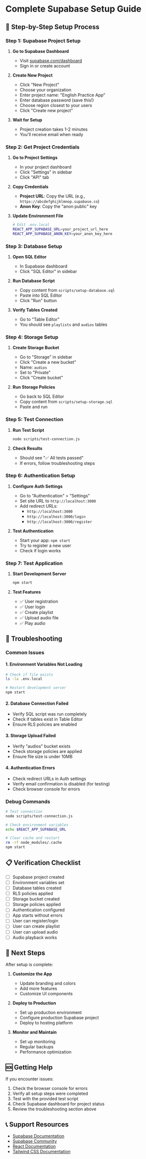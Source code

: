 # Complete Supabase Setup Guide

## 🚀 Step-by-Step Setup Process

### Step 1: Supabase Project Setup

1. **Go to Supabase Dashboard**
   - Visit [supabase.com/dashboard](https://supabase.com/dashboard)
   - Sign in or create account

2. **Create New Project**
   - Click "New Project"
   - Choose your organization
   - Enter project name: "English Practice App"
   - Enter database password (save this!)
   - Choose region closest to your users
   - Click "Create new project"

3. **Wait for Setup**
   - Project creation takes 1-2 minutes
   - You'll receive email when ready

### Step 2: Get Project Credentials

1. **Go to Project Settings**
   - In your project dashboard
   - Click "Settings" in sidebar
   - Click "API" tab

2. **Copy Credentials**
   - **Project URL**: Copy the URL (e.g., `https://abcdefghijklmnop.supabase.co`)
   - **Anon Key**: Copy the "anon public" key

3. **Update Environment File**
   ```bash
   # Edit .env.local
   REACT_APP_SUPABASE_URL=your_project_url_here
   REACT_APP_SUPABASE_ANON_KEY=your_anon_key_here
   ```

### Step 3: Database Setup

1. **Open SQL Editor**
   - In Supabase dashboard
   - Click "SQL Editor" in sidebar

2. **Run Database Script**
   - Copy content from `scripts/setup-database.sql`
   - Paste into SQL Editor
   - Click "Run" button

3. **Verify Tables Created**
   - Go to "Table Editor"
   - You should see `playlists` and `audios` tables

### Step 4: Storage Setup

1. **Create Storage Bucket**
   - Go to "Storage" in sidebar
   - Click "Create a new bucket"
   - Name: `audios`
   - Set to "Private"
   - Click "Create bucket"

2. **Run Storage Policies**
   - Go back to SQL Editor
   - Copy content from `scripts/setup-storage.sql`
   - Paste and run

### Step 5: Test Connection

1. **Run Test Script**
   ```bash
   node scripts/test-connection.js
   ```

2. **Check Results**
   - Should see "✅ All tests passed"
   - If errors, follow troubleshooting steps

### Step 6: Authentication Setup

1. **Configure Auth Settings**
   - Go to "Authentication" > "Settings"
   - Set site URL to `http://localhost:3000`
   - Add redirect URLs:
     - `http://localhost:3000`
     - `http://localhost:3000/login`
     - `http://localhost:3000/register`

2. **Test Authentication**
   - Start your app: `npm start`
   - Try to register a new user
   - Check if login works

### Step 7: Test Application

1. **Start Development Server**
   ```bash
   npm start
   ```

2. **Test Features**
   - ✅ User registration
   - ✅ User login
   - ✅ Create playlist
   - ✅ Upload audio file
   - ✅ Play audio

## 🔧 Troubleshooting

### Common Issues

#### 1. Environment Variables Not Loading
```bash
# Check if file exists
ls -la .env.local

# Restart development server
npm start
```

#### 2. Database Connection Failed
- Verify SQL script was run completely
- Check if tables exist in Table Editor
- Ensure RLS policies are enabled

#### 3. Storage Upload Failed
- Verify "audios" bucket exists
- Check storage policies are applied
- Ensure file size is under 10MB

#### 4. Authentication Errors
- Check redirect URLs in Auth settings
- Verify email confirmation is disabled (for testing)
- Check browser console for errors

### Debug Commands

```bash
# Test connection
node scripts/test-connection.js

# Check environment variables
echo $REACT_APP_SUPABASE_URL

# Clear cache and restart
rm -rf node_modules/.cache
npm start
```

## 📋 Verification Checklist

- [ ] Supabase project created
- [ ] Environment variables set
- [ ] Database tables created
- [ ] RLS policies applied
- [ ] Storage bucket created
- [ ] Storage policies applied
- [ ] Authentication configured
- [ ] App starts without errors
- [ ] User can register/login
- [ ] User can create playlist
- [ ] User can upload audio
- [ ] Audio playback works

## 🎯 Next Steps

After setup is complete:

1. **Customize the App**
   - Update branding and colors
   - Add more features
   - Customize UI components

2. **Deploy to Production**
   - Set up production environment
   - Configure production Supabase project
   - Deploy to hosting platform

3. **Monitor and Maintain**
   - Set up monitoring
   - Regular backups
   - Performance optimization

## 🆘 Getting Help

If you encounter issues:

1. Check the browser console for errors
2. Verify all setup steps were completed
3. Test with the provided test script
4. Check Supabase dashboard for project status
5. Review the troubleshooting section above

## 📞 Support Resources

- [Supabase Documentation](https://supabase.com/docs)
- [Supabase Community](https://github.com/supabase/supabase/discussions)
- [React Documentation](https://reactjs.org/docs)
- [Tailwind CSS Documentation](https://tailwindcss.com/docs)
